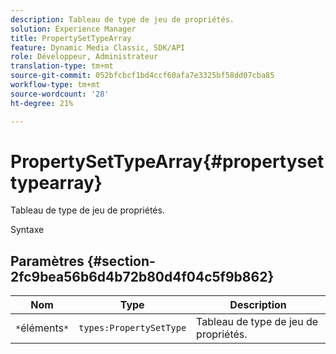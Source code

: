```yaml
---
description: Tableau de type de jeu de propriétés.
solution: Experience Manager
title: PropertySetTypeArray
feature: Dynamic Media Classic, SDK/API
role: Développeur, Administrateur
translation-type: tm+mt
source-git-commit: 052bfcbcf1bd4ccf60afa7e3325bf58dd07cba85
workflow-type: tm+mt
source-wordcount: '28'
ht-degree: 21%

---
```



# PropertySetTypeArray{#propertysettypearray}

Tableau de type de jeu de propriétés.

Syntaxe

## Paramètres {#section-2fc9bea56b6d4b72b80d4f04c5f9b862}

| Nom | Type | Description |
|---|---|---|
| `*`éléments`*` | `types:PropertySetType` | Tableau de type de jeu de propriétés. |

